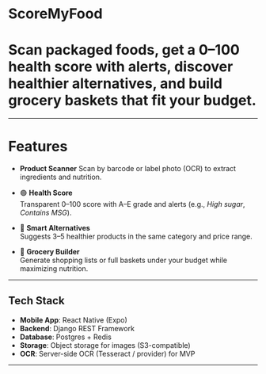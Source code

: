 # ScoreMyFood

# Scan packaged foods, get a 0–100 health score with alerts, discover healthier alternatives, and build grocery baskets that fit your budget.

---

#  Features

-  **Product Scanner**
  Scan by barcode or label photo (OCR) to extract ingredients and nutrition.

- 🟢 **Health Score**  
  Transparent 0–100 score with A–E grade and alerts (e.g., *High sugar*, *Contains MSG*).

- 🔄 **Smart Alternatives**  
  Suggests 3–5 healthier products in the same category and price range.

- 🛒 **Grocery Builder**  
  Generate shopping lists or full baskets under your budget while maximizing nutrition.

---

##  Tech Stack

- **Mobile App**: React Native (Expo)  
- **Backend**: Django REST Framework  
- **Database**: Postgres + Redis  
- **Storage**: Object storage for images (S3-compatible)  
- **OCR**: Server-side OCR (Tesseract / provider) for MVP  

---



